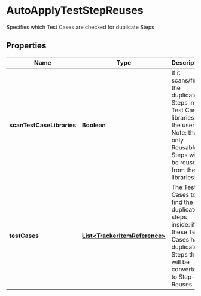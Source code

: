 

# AutoApplyTestStepReuses

Specifies which Test Cases are checked for duplicate Steps

## Properties

| Name | Type | Description | Notes |
|------------ | ------------- | ------------- | -------------|
|**scanTestCaseLibraries** | **Boolean** | If it scans/finds the duplicate Steps in Test Case libraries of the user? Note: that only Reusable Steps will be reused from these libraries! |  [optional] |
|**testCases** | [**List&lt;TrackerItemReference&gt;**](TrackerItemReference.md) | The Test Cases to find the duplicated steps inside: if these Test Cases has duplicated Steps these will be converted to Step-Reuses. |  [optional] |



